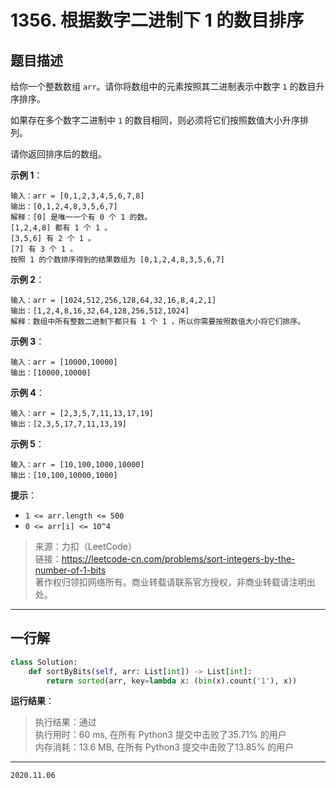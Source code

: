 # 1356. 根据数字二进制下 1 的数目排序

## 题目描述

给你一个整数数组 `arr`。请你将数组中的元素按照其二进制表示中数字 `1` 的数目升序排序。

如果存在多个数字二进制中 `1` 的数目相同，则必须将它们按照数值大小升序排列。

请你返回排序后的数组。

**示例 1**：

```text
输入：arr = [0,1,2,3,4,5,6,7,8]
输出：[0,1,2,4,8,3,5,6,7]
解释：[0] 是唯一一个有 0 个 1 的数。
[1,2,4,8] 都有 1 个 1 。
[3,5,6] 有 2 个 1 。
[7] 有 3 个 1 。
按照 1 的个数排序得到的结果数组为 [0,1,2,4,8,3,5,6,7]
```

**示例 2**：

```text
输入：arr = [1024,512,256,128,64,32,16,8,4,2,1]
输出：[1,2,4,8,16,32,64,128,256,512,1024]
解释：数组中所有整数二进制下都只有 1 个 1 ，所以你需要按照数值大小将它们排序。
```

**示例 3**：

```text
输入：arr = [10000,10000]
输出：[10000,10000]
```

**示例 4**：

```text
输入：arr = [2,3,5,7,11,13,17,19]
输出：[2,3,5,17,7,11,13,19]
```

**示例 5**：

```text
输入：arr = [10,100,1000,10000]
输出：[10,100,10000,1000]
```

**提示**：

- `1 <= arr.length <= 500`
- `0 <= arr[i] <= 10^4`

> 来源：力扣（LeetCode）  
> 链接：<https://leetcode-cn.com/problems/sort-integers-by-the-number-of-1-bits>  
> 著作权归领扣网络所有。商业转载请联系官方授权，非商业转载请注明出处。

---

## 一行解

```python
class Solution:
    def sortByBits(self, arr: List[int]) -> List[int]:
        return sorted(arr, key=lambda x: (bin(x).count('1'), x))
```


**运行结果**：

> 执行结果：通过  
> 执行用时：60 ms, 在所有 Python3 提交中击败了35.71% 的用户  
> 内存消耗：13.6 MB, 在所有 Python3 提交中击败了13.85% 的用户

---

`2020.11.06`

